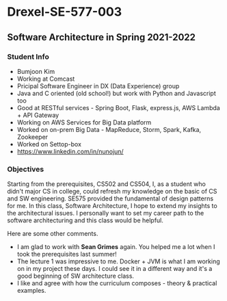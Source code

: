 # Drexel-SE-577-003

## Software Architecture in Spring 2021-2022

### Student Info
- Bumjoon Kim
- Working at Comcast
- Pricipal Software Engineer in DX (Data Experience) group
- Java and C oriented (old school!) but work with Python and Javascript too
- Good at RESTful services - Spring Boot, Flask, express.js, AWS Lambda + API Gateway
- Working on AWS Services for Big Data platform
- Worked on on-prem Big Data - MapReduce, Storm, Spark, Kafka, Zookeeper
- Worked on Settop-box
- https://www.linkedin.com/in/nunojun/

### Objectives
Starting from the prerequisites, CS502 and CS504,
I, as a student who didn't major CS in college, could refresh my knowledge on the basic of CS and SW engineering.
SE575 provided the fundamental of design patterns for me.
In this class, Software Architecture, I hope to extend my insights to the architectural issues.
I personally want to set my career path to the software architecturing and this class would be helpful.

Here are some other comments.
- I am glad to work with **Sean Grimes** again.
You helped me a lot when I took the prerequisites last summer!
- The lecture 1 was impressive to me.
Docker + JVM is what I am working on in my project these days.
I could see it in a different way and it's a good beginning of SW architecture class.
- I like and agree with how the curriculum composes - theory & practical examples.
